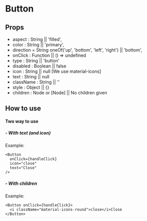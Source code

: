 # Button

## Props

-   aspect : String || 'filled',
-   color : String || 'primary',
-   direction = String oneOf('up', 'bottom', 'left', 'right') || 'bottom',
-   onClick : Function || () => undefined
-   type : String || 'button'
-   disabled : Boolean || false
-   icon : String || null [We use material-icons]
-   text : String || null
-   className : String || ''
-   style : Object || {}
-   children : Node or [Node] || <span>No children given</span>

## How to use

#### Two way to use

##### - With text (and icon)

Example:

```JSX
<Button
  onClick={handleClick}
  icon="close"
  text="Close"
/>
```

##### - With children

Example:

```JSX
<Button onClick={handleClick}>
  <i className="material-icons-round">close</i>Close
</Button>
```
